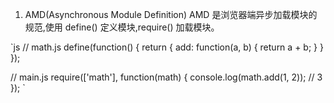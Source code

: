 1. AMD(Asynchronous Module Definition)
AMD 是浏览器端异步加载模块的规范,使用 define() 定义模块,require() 加载模块。

`js
// math.js
define(function() {
  return {
    add: function(a, b) {
      return a + b;
    }
  }
});

// main.js
require(['math'], function(math) {
  console.log(math.add(1, 2));  // 3
});
`